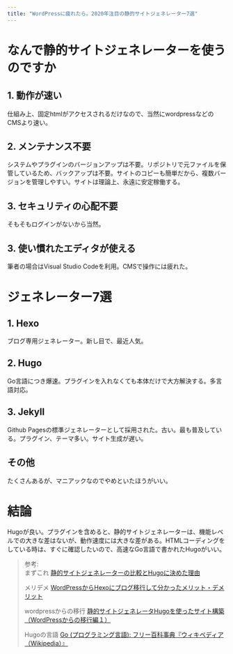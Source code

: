 ```yaml
---
title: "WordPressに疲れたら。2020年注目の静的サイトジェネレーター7選"
---
```


# なんで静的サイトジェネレーターを使うのですか

## 1. 動作が速い

仕組み上、固定htmlがアクセスされるだけなので、当然にwordpressなどのCMSより速い。

## 2. メンテナンス不要

システムやプラグインのバージョンアップは不要。リポジトリで元ファイルを保管しているため、バックアップは不要。サイトのコピーも簡単だから、複数バージョンを管理しやすい。サイトは理論上、永遠に安定稼働する。

## 3. セキュリティの心配不要

そもそもログインがないから当然。

## 3. 使い慣れたエディタが使える

筆者の場合はVisual Studio Codeを利用。CMSで操作には疲れた。

# ジェネレーター7選

## 1. Hexo 

ブログ専用ジェネレーター。新し目で、最近人気。

## 2. Hugo

Go言語につき爆速。プラグインを入れなくても本体だけで大方解決する。多言語対応。

## 3. Jekyll 

Github Pagesの標準ジェネレーターとして採用された。古い。最も普及している。プラグイン、テーマ多い。サイト生成が遅い。

## その他

たくさんあるが、マニアックなのでやめといたほうがいい。

# 結論

Hugoが良い。プラグインを含めると、静的サイトジェネレーターは、機能レベルでの大きな差はないが、動作速度には大きな差がある。HTMLコーディングをしている時は、すぐに確認したいので、高速なGo言語で書かれたHugoがいい。

> 参考:  
> まずこれ
> [静的サイトジェネレーターの比較とHugoに決めた理由](https://exlair.net/trend-for-static-site-generator/)
> 
> メリデメ
> [WordPressからHexoにブログ移行して分かったメリット・デメリット](https://photo-tea.com/p/wordpress-to-hexo/)
>
> wordpressからの移行
> [静的サイトジェネレータHugoを使ったサイト構築（WordPressからの移行編１）](http://staff.feedtailor.jp/2016/08/19/hugo_17/)
>
> Hugoの言語
> [Go (プログラミング言語): フリー百科事典『ウィキペディア（Wikipedia）』](https://ja.wikipedia.org/wiki/Go_(%E3%83%97%E3%83%AD%E3%82%B0%E3%83%A9%E3%83%9F%E3%83%B3%E3%82%B0%E8%A8%80%E8%AA%9E))  
 